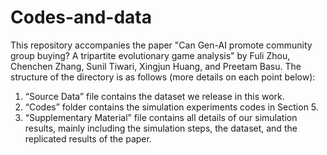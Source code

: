 # Codes-and-data
This repository accompanies the paper "Can Gen-AI promote community group buying? A tripartite evolutionary game analysis" by Fuli Zhou, Chenchen Zhang, Sunil Tiwari, Xingjun Huang, and Preetam Basu. The structure of the directory is as follows (more details on each point below):
1. “Source Data” file contains the dataset we release in this work.
2. “Codes” folder contains the simulation experiments codes in Section 5. 
3. “Supplementary Material” file contains all details of our simulation results, mainly including the simulation steps, the dataset, and the replicated results of the paper.
